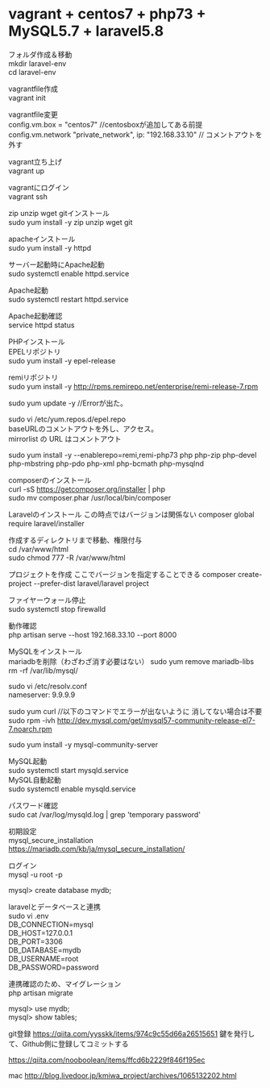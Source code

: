 # vagrant + centos7 + php73 + MySQL5.7 + laravel5.8 
  
フォルダ作成＆移動  
mkdir laravel-env   
cd laravel-env  

vagrantfile作成  
vagrant init  
  
vagrantfile変更  
config.vm.box = "centos7" //centosboxが追加してある前提  
config.vm.network "private_network", ip: "192.168.33.10" // コメントアウトを外す  
  
vagrant立ち上げ  
vagrant up  
  
vagrantにログイン  
vagrant ssh  
  
zip unzip wget gitインストール  
sudo yum install -y zip unzip wget git  
  
apacheインストール  
  sudo yum install -y httpd  
  
  サーバー起動時にApache起動  
  sudo systemctl enable httpd.service  
    
  Apache起動  
  sudo systemctl restart httpd.service  
    
  Apache起動確認  
  service httpd status  

PHPインストール  
  EPELリポジトリ  
  sudo yum install -y epel-release  
  
  remiリポジトリ  
  sudo yum install -y http://rpms.remirepo.net/enterprise/remi-release-7.rpm  
    
  sudo yum update -y //Errorが出た。   
    
  sudo vi /etc/yum.repos.d/epel.repo   
  baseURLのコメントアウトを外し、アクセス。  
  mirrorlist の URL はコメントアウト  
     
  sudo yum install -y --enablerepo=remi,remi-php73 php php-zip php-devel php-mbstring php-pdo php-xml php-bcmath php-mysqlnd  
    
composerのインストール  
  curl -sS https://getcomposer.org/installer | php  
  sudo mv composer.phar /usr/local/bin/composer  
  
Laravelのインストール  この時点ではバージョンは関係ない
  composer global require laravel/installer  
  
作成するディレクトリまで移動、権限付与  
cd /var/www/html   
sudo chmod 777 -R /var/www/html  
   
プロジェクトを作成  ここでバージョンを指定することできる
composer create-project --prefer-dist laravel/laravel project  

ファイヤーウォール停止  
sudo systemctl stop firewalld  
  
動作確認  
php artisan serve --host 192.168.33.10 --port 8000  

MySQLをインストール  
  mariadbを削除（わざわざ消す必要はない） 
  sudo yum remove mariadb-libs  
  rm -rf /var/lib/mysql/  
   
  sudo vi /etc/resolv.conf  
  nameserver: 9.9.9.9  
  
  sudo yum curl //以下のコマンドでエラーが出ないように  消してない場合は不要
  sudo rpm -ivh http://dev.mysql.com/get/mysql57-community-release-el7-7.noarch.rpm  
    
  sudo yum install -y mysql-community-server    
  
  MySQL起動  
  sudo systemctl start mysqld.service   
  MySQL自動起動  
  sudo systemctl enable mysqld.service  
  
  パスワード確認  
  sudo cat /var/log/mysqld.log | grep 'temporary password'  
  
  初期設定  
  mysql_secure_installation  
  https://mariadb.com/kb/ja/mysql_secure_installation/
  
  ログイン  
  mysql -u root -p  
 
  mysql> create database mydb;    

  laravelとデータベースと連携  
  sudo vi .env  
  DB_CONNECTION=mysql  
  DB_HOST=127.0.0.1  
  DB_PORT=3306  
  DB_DATABASE=mydb  
  DB_USERNAME=root  
  DB_PASSWORD=password  
  
  連携確認のため、マイグレーション  
  php artisan migrate  
  
  mysql> use mydb;  
  mysql> show tables;  
  
  git登録
  https://qiita.com/yysskk/items/974c9c55d66a26515651
  鍵を発行して、Github側に登録してコミットする

  

https://qiita.com/nooboolean/items/ffcd6b2229f846f195ec

mac
http://blog.livedoor.jp/kmiwa_project/archives/1065132202.html
